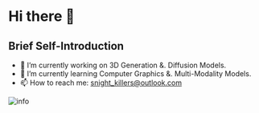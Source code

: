 # Hi there 👋

## Brief Self-Introduction

- 🔭 I’m currently working on 3D Generation &. Diffusion Models.
- 🌱 I’m currently learning Computer Graphics &. Multi-Modality Models.
- 📫 How to reach me: snight_killers@outlook.com


![info](https://github-readme-stats.vercel.app/api?username=night-killer&show_icons=true&count_private=true&hide=prs&theme=default_repocard)
<!--
**night-killer/night-killer** is a ✨ _special_ ✨ repository because its `README.md` (this file) appears on your GitHub profile.
Here are some ideas to get you started:
- 🔭 I’m currently working ...
- 🌱 I’m currently learning ...
- 👯 I’m looking to collaborate on ...
- 🤔 I’m looking for help with ...
- 💬 Ask me about ...
- 📫 How to reach me: ...
- 😄 Pronouns: ...
- ⚡ Fun fact: ...
-->

